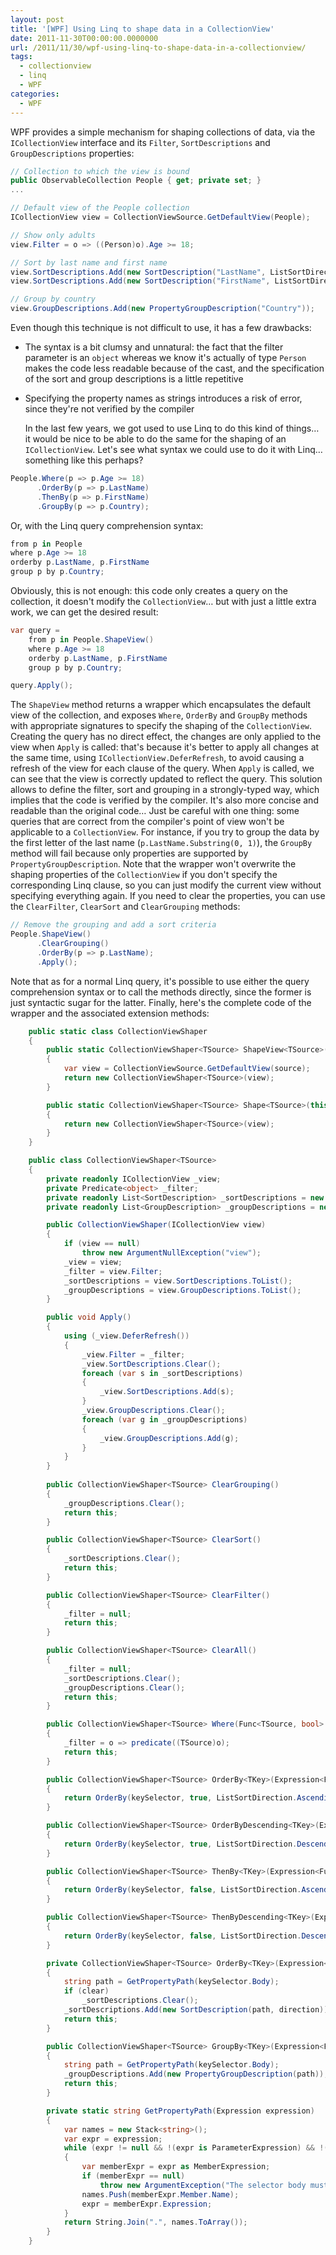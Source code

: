 ```yaml
---
layout: post
title: '[WPF] Using Linq to shape data in a CollectionView'
date: 2011-11-30T00:00:00.0000000
url: /2011/11/30/wpf-using-linq-to-shape-data-in-a-collectionview/
tags:
  - collectionview
  - linq
  - WPF
categories:
  - WPF
---
```


WPF provides a simple mechanism for shaping collections of data, via the `ICollectionView` interface and its `Filter`, `SortDescriptions` and `GroupDescriptions` properties:   
```csharp
// Collection to which the view is bound
public ObservableCollection People { get; private set; }
...

// Default view of the People collection
ICollectionView view = CollectionViewSource.GetDefaultView(People);

// Show only adults
view.Filter = o => ((Person)o).Age >= 18;

// Sort by last name and first name
view.SortDescriptions.Add(new SortDescription("LastName", ListSortDirection.Ascending));
view.SortDescriptions.Add(new SortDescription("FirstName", ListSortDirection.Ascending));

// Group by country
view.GroupDescriptions.Add(new PropertyGroupDescription("Country"));
```
  Even though this technique is not difficult to use, it has a few drawbacks: 
- The syntax is a bit clumsy and unnatural: the fact that the filter parameter is an `object` whereas we know it's actually of type `Person` makes the code less readable because of the cast, and the specification of the sort and group descriptions is a little repetitive
- Specifying the property names as strings introduces a risk of error, since they're not verified by the compiler

  In the last few years, we got used to use Linq to do this kind of things… it would be nice to be able to do the same for the shaping of an `ICollectionView`.  Let's see what syntax we could use to do it with Linq… something like this perhaps?  
```csharp
People.Where(p => p.Age >= 18)
      .OrderBy(p => p.LastName)
      .ThenBy(p => p.FirstName)
      .GroupBy(p => p.Country);
```
  Or, with the Linq query comprehension syntax:  
```csharp
from p in People
where p.Age >= 18
orderby p.LastName, p.FirstName
group p by p.Country;
```
  Obviously, this is not enough: this code only creates a  query on the collection, it doesn't modify the `CollectionView`… but with just a little extra work, we can get the desired result:  
```csharp
var query =
    from p in People.ShapeView()
    where p.Age >= 18
    orderby p.LastName, p.FirstName
    group p by p.Country;

query.Apply();
```
  The `ShapeView` method returns a wrapper which encapsulates the default view of the collection, and exposes `Where`, `OrderBy` and `GroupBy` methods with appropriate signatures to specify the shaping of the `CollectionView`. Creating the query has no direct effect, the changes are only applied to the view when  `Apply` is called: that's because it's better to apply all changes at the same time, using `ICollectionView.DeferRefresh`, to avoid causing a refresh of the view for each clause of the query. When `Apply` is called, we can see that the view is correctly updated to reflect the query.  This solution allows to define the filter, sort and grouping in a strongly-typed way, which implies that the code is verified by the compiler. It's also more concise and readable than the original code… Just be careful with one thing: some queries that are correct from the compiler's point of view won't be applicable to a `CollectionView`. For instance, if you try to group the data by the first letter of the last name (`p.LastName.Substring(0, 1)`), the `GroupBy` method will fail because only properties are supported by `PropertyGroupDescription`.  Note that the wrapper won't overwrite the shaping properties of the `CollectionView` if you don't specify the corresponding Linq clause, so you can just modify the current view without specifying everything again. If you need to clear the properties, you can use the `ClearFilter`, `ClearSort` and `ClearGrouping` methods:  
```csharp
// Remove the grouping and add a sort criteria
People.ShapeView()
      .ClearGrouping()
      .OrderBy(p => p.LastName);
      .Apply();
```
  Note that as for a normal Linq query, it's possible to use either the query comprehension syntax or to call the methods directly, since the former is just syntactic sugar for the latter.  Finally, here's the complete code of the wrapper and the associated extension methods:  
```csharp
    public static class CollectionViewShaper
    {
        public static CollectionViewShaper<TSource> ShapeView<TSource>(this IEnumerable<TSource> source)
        {
            var view = CollectionViewSource.GetDefaultView(source);
            return new CollectionViewShaper<TSource>(view);
        }

        public static CollectionViewShaper<TSource> Shape<TSource>(this ICollectionView view)
        {
            return new CollectionViewShaper<TSource>(view);
        }
    }

    public class CollectionViewShaper<TSource>
    {
        private readonly ICollectionView _view;
        private Predicate<object> _filter;
        private readonly List<SortDescription> _sortDescriptions = new List<SortDescription>();
        private readonly List<GroupDescription> _groupDescriptions = new List<GroupDescription>();

        public CollectionViewShaper(ICollectionView view)
        {
            if (view == null)
                throw new ArgumentNullException("view");
            _view = view;
            _filter = view.Filter;
            _sortDescriptions = view.SortDescriptions.ToList();
            _groupDescriptions = view.GroupDescriptions.ToList();
        }

        public void Apply()
        {
            using (_view.DeferRefresh())
            {
                _view.Filter = _filter;
                _view.SortDescriptions.Clear();
                foreach (var s in _sortDescriptions)
                {
                    _view.SortDescriptions.Add(s);
                }
                _view.GroupDescriptions.Clear();
                foreach (var g in _groupDescriptions)
                {
                    _view.GroupDescriptions.Add(g);
                }
            }
        }
            
        public CollectionViewShaper<TSource> ClearGrouping()
        {
            _groupDescriptions.Clear();
            return this;
        }

        public CollectionViewShaper<TSource> ClearSort()
        {
            _sortDescriptions.Clear();
            return this;
        }

        public CollectionViewShaper<TSource> ClearFilter()
        {
            _filter = null;
            return this;
        }

        public CollectionViewShaper<TSource> ClearAll()
        {
            _filter = null;
            _sortDescriptions.Clear();
            _groupDescriptions.Clear();
            return this;
        }

        public CollectionViewShaper<TSource> Where(Func<TSource, bool> predicate)
        {
            _filter = o => predicate((TSource)o);
            return this;
        }

        public CollectionViewShaper<TSource> OrderBy<TKey>(Expression<Func<TSource, TKey>> keySelector)
        {
            return OrderBy(keySelector, true, ListSortDirection.Ascending);
        }

        public CollectionViewShaper<TSource> OrderByDescending<TKey>(Expression<Func<TSource, TKey>> keySelector)
        {
            return OrderBy(keySelector, true, ListSortDirection.Descending);
        }

        public CollectionViewShaper<TSource> ThenBy<TKey>(Expression<Func<TSource, TKey>> keySelector)
        {
            return OrderBy(keySelector, false, ListSortDirection.Ascending);
        }

        public CollectionViewShaper<TSource> ThenByDescending<TKey>(Expression<Func<TSource, TKey>> keySelector)
        {
            return OrderBy(keySelector, false, ListSortDirection.Descending);
        }

        private CollectionViewShaper<TSource> OrderBy<TKey>(Expression<Func<TSource, TKey>> keySelector, bool clear, ListSortDirection direction)
        {
            string path = GetPropertyPath(keySelector.Body);
            if (clear)
                _sortDescriptions.Clear();
            _sortDescriptions.Add(new SortDescription(path, direction));
            return this;
        }

        public CollectionViewShaper<TSource> GroupBy<TKey>(Expression<Func<TSource, TKey>> keySelector)
        {
            string path = GetPropertyPath(keySelector.Body);
            _groupDescriptions.Add(new PropertyGroupDescription(path));
            return this;
        }

        private static string GetPropertyPath(Expression expression)
        {
            var names = new Stack<string>();
            var expr = expression;
            while (expr != null && !(expr is ParameterExpression) && !(expr is ConstantExpression))
            {
                var memberExpr = expr as MemberExpression;
                if (memberExpr == null)
                    throw new ArgumentException("The selector body must contain only property or field access expressions");
                names.Push(memberExpr.Member.Name);
                expr = memberExpr.Expression;
            }
            return String.Join(".", names.ToArray());
        }
    }
```


